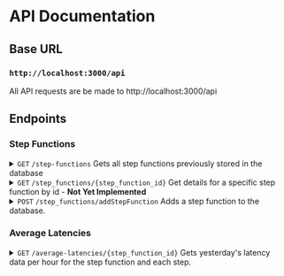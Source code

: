 # API Documentation

## Base URL

### **`http://localhost:3000/api`**

All API requests are be made to http://localhost:3000/api

## Endpoints

### **Step Functions**

<details>
<summary>
<code>GET</code> <code>/step-functions</code> Gets all step functions 
previously stored in the database
</summary>

### Parameters

> None

### Responses

> | http code | content-type                     | response |
> | --------- | -------------------------------- | -------- |
> | `200`     | `application/json;charset=UTF-8` | JSON     |

### Example Responses

#### 200 Ok

```json
[
  {
    "step_function_id": 0,
    "name": "string",
    "description": "string",
    "definition": {}
  }
]
```

</details>

<details>
<summary>
<code>GET</code> <code>/step_functions/{step_function_id}</code> Get details 
for a specific step function by id - <b>Not Yet Implemented</b>
</summary>

### Parameters

> | name             | type     | data type   | description                                  |
> | ---------------- | -------- | ----------- | -------------------------------------------- |
> | step_function_id | required | integer > 0 | unique id associated with this step function |

### Responses

> | http code | content-type                     | response |
> | --------- | -------------------------------- | -------- |
> | `200`     | `application/json;charset=UTF-8` | JSON     |
> | `400`     | `application/json;charset=UTF-8` | JSON     |
> | `404`     | `application/json;charset=UTF-8` | JSON     |

### Example Responses

#### 200 Ok

```json
{
  "step_function_id": 0,
  "name": "string",
  "description": "string",
  "definition": {}
}
```

### Not Yet Implemented

#### 400 Invalid Step Function Id

```json
{ "error": "Invalid step_function_id" }
```

#### 404 Step Function Not Found

```json
{ "error": "No step function found" }
```

</details>

<details>
<summary>
<code>POST</code> <code>/step_functions/addStepFunction</code> Adds a step function to the database.
</summary>

### Parameters

> | name | type     | data type | description                                          |
> | ---- | -------- | --------- | ---------------------------------------------------- |
> | body | required | object    | the arn that corresponds to a specific state machine |

#### Example Body JSON

```json
{ "arn": "arn:partition:service:region:account-id:resource-type:resource-id" }
```

### Responses

> | http code | content-type                     | response |
> | --------- | -------------------------------- | -------- |
> | `200`     | `application/json;charset=UTF-8` | JSON     |
> | `400`     | `application/json;charset=UTF-8` | JSON     |
> | `401`     | `application/json;charset=UTF-8` | JSON     |

### Example Responses

#### 200 Returns the newly added step function

```json
{
  "step_function_id": 0,
  "name": "string",
  "definition": {}
}
```

### Not Yet Implemented

#### 400 Invalid ARN

```json
{ "error": "Invalid arn" }
```

#### 401 Unauthorized

```json
{ "error": "Unauthorized to access this arn" }
```

</details>

### **Average Latencies**

<details>
<summary>
<code>GET</code> <code>/average-latencies/{step_function_id}</code> Gets yesterday's latency data per hour for the step function and each step.
</summary>

### Parameters

> | name             | type     | data type   | description                                  |
> | ---------------- | -------- | ----------- | -------------------------------------------- |
> | step_function_id | required | integer > 0 | unique id associated with this step function |

### Responses

> | http code | content-type                     | response |
> | --------- | -------------------------------- | -------- |
> | `200`     | `application/json;charset=UTF-8` | JSON     |

### Example Responses

#### 200 Sorted by start_time in hour increments

```json
[
  {
    "step_function_average_latency": 12.345,
    "start_time": "isoString",
    "steps": {
      "step_name": {
        "average": 54.4123512
      },
      "other_step_name": {
        "average": 54.4123512
      }
    }
  }
]
```

</details>
